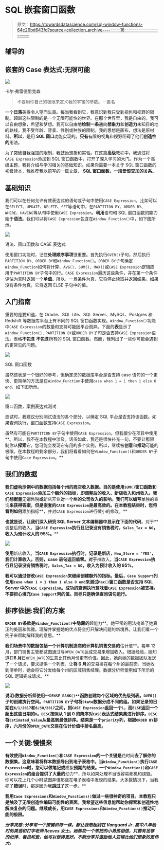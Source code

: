 # SQL 嵌套窗口函数

> 原文：<https://towardsdatascience.com/sql-window-functions-64c26bd643fd?source=collection_archive---------16----------------------->

## 辅导的

## 嵌套的 Case 表达式:无限可能

![](img/19d5ab475d532dc06dd22e317cb60cec.png)

卡尔·弗雷德里克森

> 不要用你自己的极限来定义我的宇宙的参数。—匿名

一个**日落**美得令人望而生畏。每当我看到它，我意识到我只受到视角和视野的限制。超越这些限制的是一个无限可能性的世界。在那个世界里，我是自由的。我可以自由想象，希望和梦想。我可以自由地**绘制一条**通向**想象力**和**创造力**未知目的地的路线。我不受年龄、背景、性别或种族的限制。我的思想是画布，想法是原材料。**所以**，是用 **SQL 窗口**功能实现的。**只有**有限的视角和视野阻碍了他们**创造性的**用法。

为了突破自我强加的限制，我鼓励想象和实验。在这篇**高级**教程中，我通过将`CASE Expression`添加到 SQL 窗口函数中，打开了深入学习的大门。作为一个高级主题，我将介绍与学习相关的基础知识。如果你需要一本关于 SQL 窗口函数的初级读本，我推荐我以前写的一篇文章， **SQL 窗口函数，一段爱恨交加的关系**。

</sql-window-functions-78593bcabf4>  

## 基础知识

我们可以在任何允许有效表达式的语句或子句中使用`CASE Expression`。比如可以在`SELECT`、`UPDATE`、`DELETE`、`SET`等语句中，在`PARTITION BY`、`ORDER BY`、`WHERE`、`HAVING`等从句中使用`CASE Expression`。**利用**语句和 SQL 窗口函数的能力始于**语法**。我们可以将`CASE Expression`包含在`Window_Function()`中，如下图所示。

![](img/5a0341854570a4b788e6320acfe31317.png)

语法、窗口函数和 CASE 表达式

使用窗口功能时，记住**处理顺序事项**很重要。首先执行`OVER()`子句，然后执行`PARTITION BY`、`ORDER BY`和`Window_Function()`。`ORDER BY`子句确定`Window_Function`如何将计算、`AVG(), SUM(), MAX()`或`CASE Expression`逻辑应用于`PARTITION BY`子句中的行。`CASE Expression`遍历这些条件，并在第一个条件评估为真时返回一个**单值**。所以，一旦条件为真，它将停止读取并返回结果。如果没有条件为真，它将返回 ELSE 子句中的值。

## 入门指南

重要的是要知道，在 Oracle、SQL Lite、SQL Server、MySQL、Postgres 和 Redshift 等数据库平台上有不同的 SQL 窗口函数实现。`Window_Function()`功能中`CASE Expression`的数量和支持可能因平台而异。下面的**表**显示了`Window_Function(),` `PARTITION BY`或`ORDER BY`子句是否支持`CASE Expression`语法。表格**不包含** **不包含**所有的 SQL 窗口函数。然而，我列出了一些你可能会遇到的更常见的问题。

![](img/6defe46a30ac08689da2c8a2ff91928c.png)

SQL 窗口函数

虽然该表是一个很好的参考，但确定您的数据库平台是否支持 case 语句的一个更快、更简单的方法是在`Window_Function`中使用`case when 1 = 1 then 1 else 0 end`，如下图所示。

![](img/e4aba9fc5138ad25d6a696a39fa5a928.png)

窗口函数，案例表达式测试

测试时，我建议分别测试语法的各个部分，以确定 SQL 平台是否支持该函数。如果查询执行，窗口函数支持`CASE Expression`。

虽然有可能在`PARTITION BY`子句中使用`CASE Expression`，但我很少在项目中使用**。所以，我不在本教程中涉及。话虽如此，我还是很快补充一句，不要让那限制你从**探索**它。您可能会发现它有用的多个实例。所以，继续被**创意**和**推动**可能的极限。在本教程的剩余部分，我们将看看如何在`Window_Function()`和`ORDER BY`子句中使用`Case Expression`。**

## **我们的数据**

**我们虚构示例中的数据包括每个州的商店收入数据。目的是使用`SUM()`窗口函数和`CASE Expression`添加三个额外的指标，即调整后的收入、新店收入和州收入。我们想衡量**无销售税**或**新店开业**对一个州的公司收入的影响。我们可以编写**单独的查询**来获得答案，但是嵌套的`CASE Expression`是最高效的。在本教程结束时，您将看到如何**添加指标**，并对`CASE Expression`进行微小的修改。**

**也就是说，让我们深入研究 SQL Server 文本编辑器中显示在下面的代码**。对于**调整后的收入，**当`CASE Expression`执行且记录没有销售税时，`Sales_Tax = NO`，收入为预计收入的 95%。****

**![](img/5047f1207fd11670d08af890f6c96e43.png)**

**使用**新店收入，**当`CASE Expression`执行时，记录是新店，`New_Store = 'YES'`，我们计算收入。否则，case 语句返回值零。对于**州收入，**当`CASE Expression`执行且记录没有销售税时，`Sales_Tax = NO`，收入为预计收入的 95%。**

**我可以通过修改`CASE Expression`来继续创建额外的指标。最后，`Case Support`列使用`case when 1 = 1 then 1 else 0 end`来测试`Max()`窗口函数是否支持 SQL Server 中的`CASE Expression`。成功的查询执行意味着`CASE Expression`被支持。**不要担心**填充`Case Support`列的值。目标只是确保查询语句运行。**

## **排序依据:我们的方案**

**`ORDER BY`条款是`Window_Function()`中隐藏的**超能力**。她平常的用法掩盖了她真正的美丽和优雅。理解并掌握她的优点将会打开解决问题的新境界。让我们看一个例子来帮助解释我的意思。**

**我们场景中的数据包括一个计算机制造商的计算机销售交易的**估计值**。每年 12 月，部门销售主管都试图通过与`OPEN_DATE`达成交易来增加收入。根据经验，她知道在**6 月**日`OPEN_DATE`的生意比其他月份更有价值。因此，她向她的数据团队发送了一个请求，要求提供一个列表，让**将 6 月**的交易排在每个州的最前面。当她收到清单时，她会将它分发给每个州的区域销售经理。数据分析师使用如下所示的 SQL 逻辑完成请求。**

**![](img/b45dc0e97c7d5fbd6a014256315a3512.png)**

****说明**:数据分析师使用`**DENSE_RANK()**`函数创建每个区域的优先级列表。`OVER()`子句创建执行空间。`PARTITION BY`子句将`State`数据分成不同的组。如果记录的日期在`6/1/2017`和`6/30/2017`之间，则`CASE Expression`返回一个`1`，而`ELSE`返回一个超出这些日期的`0`。`DESC`按照从 1 到 0 的降序对`CASE`表达式结果集进行排序。`DESC`将`Estimated_Value`从最高到最低排序。结果是一个`priority`列，根据`ORDER BY`排序，六月份的`OPEN_DATE`交易在估计价值中排名最高。**

## **一个关键:慢慢来**

**有效使用`Window_Function()`和`CASE Expression`的一个关键是**花时间**去了解你的数据集。这意味着将样本数据导出到电子表格中。当`Window_Function()`执行`CASE Expression`时，您可以做笔记或**模拟**预期的结果。一个`Window_Function()`和`CASE Expression`的组合提供了大量的**动力**，所以如果处理不当很容易死机和烧毁。你可以花上几个小时试图弄懂那些在电子表格中发现的结果。大多数情况下，当我犯了**错误**时，那是因为我**跳过了**这一步。**

**我用`Case Expressions`和`Window_Functions()`做过一些很神奇的项目。本教程只是触及了无限创造性编码可能性的表面。我希望这些信息能帮助你探索和创造性地解决复杂的问题。继续成长，用`CASE Expressions`和`Window_Functions()`推动可能的极限。**

*****分享灵感*** *:分享每一个按键和每一课，都让我想起我在 Vanguard Jr .高中八年级时的英语和打字老师 Reeves 女士。她帮助一个笨拙的小男孩相信，只要有足够的纪律、善良和爱，他可以做得更好。不断分享并激励他人变得比他们想象的更伟大。***